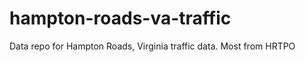 hampton-roads-va-traffic
========================

Data repo for Hampton Roads, Virginia traffic data. Most from HRTPO
